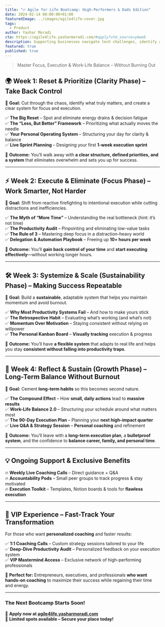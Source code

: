 ```yaml
---
title: "🔥 Agile for Life Bootcamp: High-Performers & Dads Edition"
date: 2024-02-14 08:00:00+01:00
featuredImage: ../images/agile4life-cover.jpg
tags:
  - Product
author: Yashar Moradi
cta: https://agile4life.yasharmoradi.com/#apply?utm_source=ymweb
description: Supporting businesses navigate tech challenges, identify areas for growth, and align tech strategy with overall business goals.
featured: true
published: true
---
```

> Master Focus, Execution & Work-Life Balance – Without Burning Out

## 🌍 Week 1: Reset & Prioritize (Clarity Phase) – Take Back Control
🔹 **Goal:** Cut through the chaos, identify what truly matters, and create a clear system for focus and execution.

✅ **The Big Reset** – Spot and eliminate energy drains & decision fatigue  
✅ **The “Less, But Better” Framework** – Prioritizing what actually moves the needle  
✅ **Your Personal Operating System** – Structuring your day for clarity & balance  
✅ **Live Sprint Planning** – Designing your first **1-week execution sprint**

🎯 **Outcome:** You’ll walk away with **a clear structure, defined priorities, and a system** that eliminates overwhelm and sets you up for success.

---

## ⚡ Week 2: Execute & Eliminate (Focus Phase) – Work Smarter, Not Harder
🔹 **Goal:** Shift from reactive firefighting to intentional execution while cutting distractions and inefficiencies.

✅ **The Myth of “More Time”** – Understanding the real bottleneck (hint: it’s not time)  
✅ **The Productivity Audit** – Pinpointing and eliminating low-value tasks  
✅ **The Rule of 3** – Mastering deep focus in a distraction-heavy world  
✅ **Delegation & Automation Playbook** – Freeing up **10+ hours per week**

🎯 **Outcome:** You’ll **gain back control of your time** and **start executing effectively**—without working longer hours.

---

## 🛠️ Week 3: Systemize & Scale (Sustainability Phase) – Making Success Repeatable
🔹 **Goal:** Build a **sustainable**, adaptable system that helps you maintain momentum and avoid burnout.

✅ **Why Most Productivity Systems Fail** – And how to make yours stick  
✅ **The Retrospective Habit** – Evaluating what’s working (and what’s not)  
✅ **Momentum Over Motivation** – Staying consistent without relying on willpower  
✅ **The Personal Kanban Board** – **Visually tracking** execution & progress

🎯 **Outcome:** You’ll have **a flexible system** that adapts to real life and helps you stay **consistent without falling into productivity traps**.

---

## 🎯 Week 4: Reflect & Sustain (Growth Phase) – Long-Term Balance Without Burnout
🔹 **Goal:** Cement **long-term habits** so this becomes second nature.

✅ **The Compound Effect** – How **small, daily actions** lead to **massive results**  
✅ **Work-Life Balance 2.0** – Structuring your schedule around what matters most  
✅ **The 90-Day Execution Plan** – Planning your **next high-impact quarter**  
✅ **Live Q&A & Strategy Session** – **Personal coaching** and refinement

🎯 **Outcome:** You’ll leave with a **long-term execution plan**, a **bulletproof system**, and the confidence to **balance career, family, and personal time**.

---

## 💡 Ongoing Support & Exclusive Benefits
🔥 **Weekly Live Coaching Calls** – Direct guidance + Q&A  
🔥 **Accountability Pods** – Small peer groups to track progress & stay motivated  
🔥 **Execution Toolkit** – Templates, Notion boards & tools for **flawless execution**

---

## 🚀 VIP Experience – Fast-Track Your Transformation
For those who want **personalized coaching** and faster results:

✅ **1:1 Coaching Calls** – Custom strategy sessions tailored to your life  
✅ **Deep-Dive Productivity Audit** – Personalized feedback on your execution system  
✅ **VIP Mastermind Access** – Exclusive network of high-performing professionals

🎯 **Perfect for:** Entrepreneurs, executives, and professionals **who want hands-on coaching** to maximize their success while regaining their time and energy.

---

### **The Next Bootcamp Starts Soon!**
🔹 **Apply now at [agile4life.yasharmoradi.com](https://agile4life.yasharmoradi.com/#apply?utm_source=ymweb)**  
🔹 **Limited spots available – Secure your place today!**  

